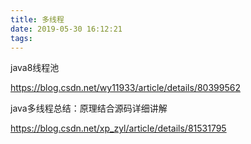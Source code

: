 ```yaml
---
title: 多线程
date: 2019-05-30 16:12:21
tags:
---
```

java8线程池

https://blog.csdn.net/wy11933/article/details/80399562


java多线程总结：原理结合源码详细讲解

https://blog.csdn.net/xp_zyl/article/details/81531795